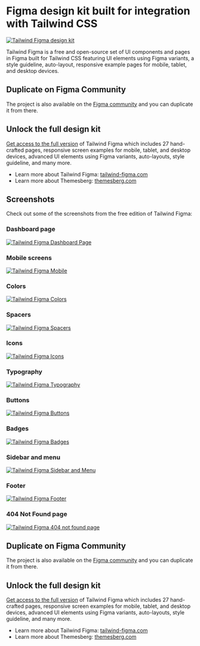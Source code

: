 # Figma design kit built for integration with Tailwind CSS

[![Tailwind Figma design kit](https://tailwind-figma.s3.us-east-2.amazonaws.com/public/tailwind-figma-preview.png)](https://tailwind-figma.com)

Tailwind Figma is a free and open-source set of UI components and pages in Figma built for Tailwind CSS featuring UI elements using Figma variants, a style guideline, auto-layout, responsive example pages for mobile, tablet, and desktop devices.

## Duplicate on Figma Community

The project is also available on the [Figma community](https://www.figma.com/community/file/973638860086718856) and you can duplicate it from there.

## Unlock the full design kit

[Get access to the full version](https://tailwind-figma.com/#pricing) of Tailwind Figma which includes 27 hand-crafted pages, responsive screen examples for mobile, tablet, and desktop devices, advanced UI elements using Figma variants, auto-layouts, style guideline, and many more.

- Learn more about Tailwind Figma: [tailwind-figma.com](https://tailwind-figma.com)
- Learn more about Themesberg: [themesberg.com](https://themesberg.com)

## Screenshots

Check out some of the screenshots from the free edition of Tailwind Figma:

### Dashboard page

[![Tailwind Figma Dashboard Page](https://tailwind-figma.s3.us-east-2.amazonaws.com/public/tailwind-figma-dashboard.png)](https://www.figma.com/community/file/973638860086718856)

### Mobile screens

[![Tailwind Figma Mobile](https://tailwind-figma.s3.us-east-2.amazonaws.com/public/tailwind-figma-mobile.png)](https://www.figma.com/community/file/973638860086718856)

### Colors

[![Tailwind Figma Colors](https://tailwind-figma.s3.us-east-2.amazonaws.com/public/tailwind-figma-colors.png)](https://www.figma.com/community/file/973638860086718856)

### Spacers

[![Tailwind Figma Spacers](https://tailwind-figma.s3.us-east-2.amazonaws.com/public/tailwind-figma-spacers.png)](https://www.figma.com/community/file/973638860086718856)

### Icons

[![Tailwind Figma Icons](https://tailwind-figma.s3.us-east-2.amazonaws.com/public/tailwind-figma-icons.png)](https://www.figma.com/community/file/973638860086718856)

### Typography

[![Tailwind Figma Typography](https://tailwind-figma.s3.us-east-2.amazonaws.com/public/tailwind-figma-typography.png)](https://www.figma.com/community/file/973638860086718856)

### Buttons

[![Tailwind Figma Buttons](https://tailwind-figma.s3.us-east-2.amazonaws.com/public/tailwind-figma-buttons.png)](https://www.figma.com/community/file/973638860086718856)

### Badges

[![Tailwind Figma Badges](https://tailwind-figma.s3.us-east-2.amazonaws.com/public/tailwind-figma-badges.png)](https://www.figma.com/community/file/973638860086718856)

### Sidebar and menu

[![Tailwind Figma Sidebar and Menu](https://tailwind-figma.s3.us-east-2.amazonaws.com/public/tailwind-figma-sidebar-and-navbars.png)](https://www.figma.com/community/file/973638860086718856)

### Footer

[![Tailwind Figma Footer](https://tailwind-figma.s3.us-east-2.amazonaws.com/public/tailwind-figma-footers.png)](https://www.figma.com/community/file/973638860086718856)


### 404 Not Found page

[![Tailwind Figma 404 not found page](https://tailwind-figma.s3.us-east-2.amazonaws.com/public/tailwind-figma-404.png)](https://www.figma.com/community/file/973638860086718856)


## Duplicate on Figma Community

The project is also available on the [Figma community](https://www.figma.com/community/file/973638860086718856) and you can duplicate it from there.

## Unlock the full design kit

[Get access to the full version](https://tailwind-figma.com/#pricing) of Tailwind Figma which includes 27 hand-crafted pages, responsive screen examples for mobile, tablet, and desktop devices, advanced UI elements using Figma variants, auto-layouts, style guideline, and many more.

- Learn more about Tailwind Figma: [tailwind-figma.com](https://tailwind-figma.com)
- Learn more about Themesberg: [themesberg.com](https://themesberg.com)

